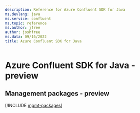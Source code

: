 ```yaml
---
description: Reference for Azure Confluent SDK for Java
ms.devlang: java
ms.service: confluent
ms.topic: reference
ms.author: jfree
author: joshfree
ms.data: 09/16/2022
title: Azure Confluent SDK for Java
---
```

# Azure Confluent SDK for Java - preview

## Management packages - preview
[!INCLUDE [mgmt-packages](confluent-mgmt-index.md)]